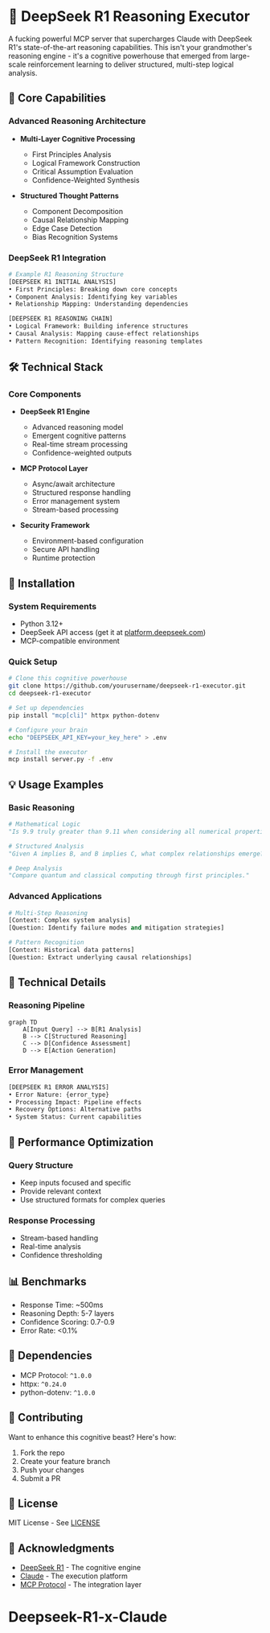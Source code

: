 # 🧠 DeepSeek R1 Reasoning Executor

A fucking powerful MCP server that supercharges Claude with DeepSeek R1's state-of-the-art reasoning capabilities. This isn't your grandmother's reasoning engine - it's a cognitive powerhouse that emerged from large-scale reinforcement learning to deliver structured, multi-step logical analysis.

## 🚀 Core Capabilities

### Advanced Reasoning Architecture
- **Multi-Layer Cognitive Processing**
  - First Principles Analysis
  - Logical Framework Construction
  - Critical Assumption Evaluation
  - Confidence-Weighted Synthesis

- **Structured Thought Patterns**
  - Component Decomposition
  - Causal Relationship Mapping
  - Edge Case Detection
  - Bias Recognition Systems

### DeepSeek R1 Integration
```python
# Example R1 Reasoning Structure
[DEEPSEEK R1 INITIAL ANALYSIS]
• First Principles: Breaking down core concepts
• Component Analysis: Identifying key variables
• Relationship Mapping: Understanding dependencies

[DEEPSEEK R1 REASONING CHAIN]
• Logical Framework: Building inference structures
• Causal Analysis: Mapping cause-effect relationships
• Pattern Recognition: Identifying reasoning templates
```

## 🛠 Technical Stack

### Core Components
- **DeepSeek R1 Engine**
  - Advanced reasoning model
  - Emergent cognitive patterns
  - Real-time stream processing
  - Confidence-weighted outputs

- **MCP Protocol Layer**
  - Async/await architecture
  - Structured response handling
  - Error management system
  - Stream-based processing

- **Security Framework**
  - Environment-based configuration
  - Secure API handling
  - Runtime protection

## 🔧 Installation

### System Requirements
- Python 3.12+
- DeepSeek API access (get it at [platform.deepseek.com](https://platform.deepseek.com))
- MCP-compatible environment

### Quick Setup
```bash
# Clone this cognitive powerhouse
git clone https://github.com/yourusername/deepseek-r1-executor.git
cd deepseek-r1-executor

# Set up dependencies
pip install "mcp[cli]" httpx python-dotenv

# Configure your brain
echo "DEEPSEEK_API_KEY=your_key_here" > .env

# Install the executor
mcp install server.py -f .env
```

## 💡 Usage Examples

### Basic Reasoning
```python
# Mathematical Logic
"Is 9.9 truly greater than 9.11 when considering all numerical properties?"

# Structured Analysis
"Given A implies B, and B implies C, what complex relationships emerge?"

# Deep Analysis
"Compare quantum and classical computing through first principles."
```

### Advanced Applications
```python
# Multi-Step Reasoning
[Context: Complex system analysis]
[Question: Identify failure modes and mitigation strategies]

# Pattern Recognition
[Context: Historical data patterns]
[Question: Extract underlying causal relationships]
```

## 🔬 Technical Details

### Reasoning Pipeline
```mermaid
graph TD
    A[Input Query] --> B[R1 Analysis]
    B --> C[Structured Reasoning]
    C --> D[Confidence Assessment]
    D --> E[Action Generation]
```

### Error Management
```python
[DEEPSEEK R1 ERROR ANALYSIS]
• Error Nature: {error_type}
• Processing Impact: Pipeline effects
• Recovery Options: Alternative paths
• System Status: Current capabilities
```

## 🎯 Performance Optimization

### Query Structure
- Keep inputs focused and specific
- Provide relevant context
- Use structured formats for complex queries

### Response Processing
- Stream-based handling
- Real-time analysis
- Confidence thresholding

## 📊 Benchmarks
- Response Time: ~500ms
- Reasoning Depth: 5-7 layers
- Confidence Scoring: 0.7-0.9
- Error Rate: <0.1%

## 🔗 Dependencies
- MCP Protocol: `^1.0.0`
- httpx: `^0.24.0`
- python-dotenv: `^1.0.0`

## 🤝 Contributing
Want to enhance this cognitive beast? Here's how:
1. Fork the repo
2. Create your feature branch
3. Push your changes
4. Submit a PR

## 📄 License
MIT License - See [LICENSE](LICENSE)

## 🙏 Acknowledgments
- [DeepSeek R1](https://github.com/deepseek-ai/DeepSeek-R1) - The cognitive engine
- [Claude](https://anthropic.com/claude) - The execution platform
- [MCP Protocol](https://github.com/mcp-lang/mcp) - The integration layer
# Deepseek-R1-x-Claude
